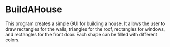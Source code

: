 # BuildAHouse
This program creates a simple GUI for building a house. It allows the user to draw rectangles for the walls, triangles for the roof, rectangles for windows, and rectangles for the front door. Each shape can be filled with different colors.
